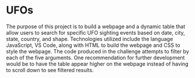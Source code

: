 # UFOs
The purpose of this project is to build a webpage and a dynamic table that allow users to search for specific UFO sighting events based on date, city, state, country, and shape.
Technologies utilized include the language JavaScript, VS Code, along with HTML to build the webpage and CSS to style the webpage.
The code produced in the challenge attempts to filter by each of the five arguments. One recommendation for further development would be to have the table appear higher on the webpage instead of having to scroll down to see filtered results.
